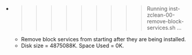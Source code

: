 * >>>>>>>>> Running inst-zclean-00-remove-block-services.sh ...
  * Remove block services from starting after they are being installed.
  * Disk size = 4875088K. Space Used = 0K.
